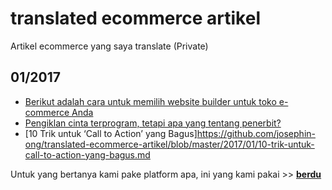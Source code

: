 # translated ecommerce artikel

Artikel ecommerce yang saya translate (Private)

## 01/2017
* [Berikut adalah cara untuk memilih website builder untuk toko e-commerce Anda](https://github.com/josephin-ong/translated-ecommerce-artikel/blob/master/2017/01/02-berikut-adalah-cara-untuk-memilih-website-builder-untuk-toko-e-commerce-anda.md)
* [Pengiklan cinta terprogram, tetapi apa yang tentang penerbit?](https://github.com/josephin-ong/translated-ecommerce-artikel/blob/master/2017/01/pengiklan-cinta-terprogram-tetapi-apa-yang-tentang-penerbit.md')
* [10 Trik untuk ‘Call to Action’ yang Bagus]https://github.com/josephin-ong/translated-ecommerce-artikel/blob/master/2017/01/10-trik-untuk-call-to-action-yang-bagus.md

Untuk yang bertanya kami pake platform apa, ini yang kami pakai >> __[berdu](https://berdu.id/fitur)__
